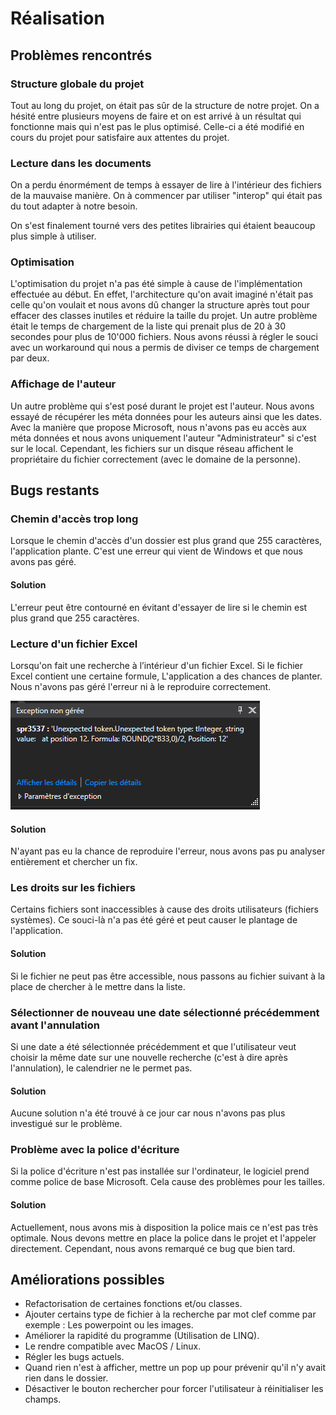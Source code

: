 # Réalisation

## Problèmes rencontrés

### Structure globale du projet

Tout au long du projet, on était pas sûr de la structure de notre projet. On a hésité entre plusieurs moyens de faire et on est arrivé à un résultat qui fonctionne mais qui n'est pas le plus optimisé. Celle-ci a été modifié en cours du projet pour satisfaire aux attentes du projet.

### Lecture dans les documents

On a perdu énormément de temps à essayer de lire à l'intérieur des fichiers de la mauvaise manière. On à commencer par utiliser "interop" qui était pas du tout adapter à notre besoin.

On s'est finalement tourné vers des petites librairies qui étaient beaucoup plus simple à utiliser.

### Optimisation

L'optimisation du projet n'a pas été simple à cause de l'implémentation effectuée au début. En effet, l'architecture qu'on avait imaginé n'était pas celle qu'on voulait et nous avons dû changer la structure après tout pour effacer des classes inutiles et réduire la taille du projet. Un autre problème était le temps de chargement de la liste qui prenait plus de 20 à 30 secondes pour plus de 10'000 fichiers. Nous avons réussi à régler le souci avec un workaround qui nous a permis de diviser ce temps de chargement par deux. 

### Affichage de l'auteur

Un autre problème qui s'est posé durant le projet est l'auteur. Nous avons essayé de récupérer les méta données pour les auteurs ainsi que les dates. Avec la manière que propose Microsoft, nous n'avons pas eu accès aux méta données et nous avons uniquement l'auteur "Administrateur" si c'est sur le local. Cependant, les fichiers sur un disque réseau affichent le propriétaire du fichier correctement \(avec le domaine de la personne\).

## Bugs restants

### Chemin d'accès trop long 

Lorsque le chemin d'accès d'un dossier est plus grand que 255 caractères, l'application plante. C'est une erreur qui vient de Windows et que nous avons pas géré.

#### Solution

L'erreur peut être contourné en évitant d'essayer de lire si le chemin est plus grand que 255 caractères.

### Lecture d'un fichier Excel 

Lorsqu'on fait une recherche à l’intérieur d'un fichier Excel. Si le fichier Excel contient une certaine formule, L'application a des chances de planter. Nous n'avons pas géré l'erreur ni à le reproduire correctement.

![](../.gitbook/assets/capture.PNG)

#### Solution

N'ayant pas eu la chance de reproduire l'erreur, nous avons pas pu analyser entièrement et chercher un fix.

### Les droits sur les fichiers

Certains fichiers sont inaccessibles à cause des droits utilisateurs \(fichiers systèmes\). Ce souci-là n'a pas été géré et peut causer le plantage de l'application. 

#### Solution

Si le fichier ne peut pas être accessible, nous passons au fichier suivant à la place de chercher à le mettre dans la liste.

### Sélectionner de nouveau une date sélectionné précédemment avant l'annulation

Si une date a été sélectionnée précédemment et que l'utilisateur veut choisir la même date sur une nouvelle recherche \(c'est à dire après l'annulation\), le calendrier ne le permet pas.

#### Solution

Aucune solution n'a été trouvé à ce jour car nous n'avons pas plus investigué sur le problème.

### Problème avec la police d'écriture

Si la police d'écriture n'est pas installée sur l'ordinateur, le logiciel prend comme police de base Microsoft. Cela cause des problèmes pour les tailles.

#### Solution

Actuellement, nous avons mis à disposition la police mais ce n'est pas très optimale. Nous devons mettre en place la police dans le projet et l'appeler directement. Cependant, nous avons remarqué ce bug que bien tard.

## Améliorations possibles

* Refactorisation de certaines fonctions et/ou classes.
* Ajouter certains type de fichier à la recherche par mot clef comme par exemple : Les powerpoint ou les images.
* Améliorer la rapidité du programme \(Utilisation de LINQ\).
* Le rendre compatible avec MacOS / Linux.
* Régler les bugs actuels. 
* Quand rien n'est à afficher, mettre un pop up pour prévenir qu'il n'y avait rien dans le dossier.
* Désactiver le bouton rechercher pour forcer l'utilisateur à réinitialiser les champs.



